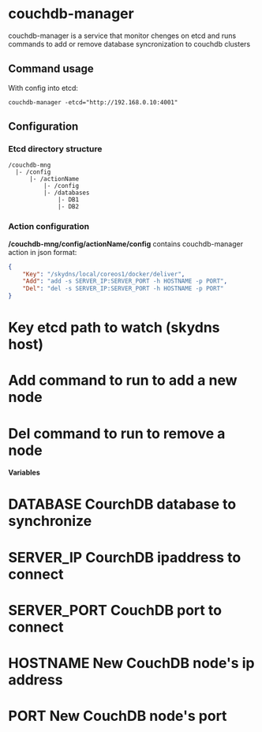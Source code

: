 # couchdb-manager #

couchdb-manager is a service that monitor chenges on etcd and runs commands to add or remove database syncronization to couchdb clusters

## Command usage ##

With config into etcd:
```
couchdb-manager -etcd="http://192.168.0.10:4001"
```

## Configuration ##

### Etcd directory structure ###

```
/couchdb-mng
  |- /config
      |- /actionName
          |- /config
          |- /databases
              |- DB1
              |- DB2
```

### Action configuration ###

**/couchdb-mng/config/actionName/config** contains couchdb-manager action in json format:

```json
{
    "Key": "/skydns/local/coreos1/docker/deliver",
    "Add": "add -s SERVER_IP:SERVER_PORT -h HOSTNAME -p PORT",
    "Del": "del -s SERVER_IP:SERVER_PORT -h HOSTNAME -p PORT"
}
```

# **Key** etcd path to watch (skydns host)
# **Add** command to run to add a new node
# **Del** command to run to remove a node

#### Variables ####

# **DATABASE** CourchDB database to synchronize
# **SERVER_IP** CourchDB ipaddress to connect
# **SERVER_PORT** CouchDB port to connect
# **HOSTNAME** New CouchDB node's ip address
# **PORT** New CouchDB node's port
